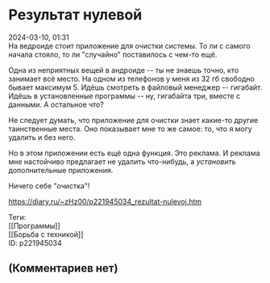 Результат нулевой
=================

  
2024-03-10, 01:31  
 На ведроиде стоит приложение для очистки системы. То ли с самого начала стояло, то ли "случайно" поставилось с чем-то ещё.   
   
 Одна из неприятных вещей в андроиде -- ты не знаешь точно, кто занимает всё место. На одном из телефонов у меня из 32 гб свободно бывает максимум 5. Идёшь смотреть в файловый менеджер -- гигабайт. Идёшь в установленные программы -- ну, гигабайта три, вместе с данными. А остальное что?   
   
 Не следует думать, что приложение для очистки знает какие-то другие таинственные места. Оно показывает мне то же самое: то, что я могу удалить и без него.   
   
 Но в этом приложении есть ещё одна функция. Это реклама. И реклама мне настойчиво предлагает не удалить что-нибудь, а  *установить*  дополнительные приложения.   
   
 Ничего себе "очистка"!   
  
<https://diary.ru/~zHz00/p221945034_rezultat-nulevoj.htm>  
  
Теги:  
[[Программы]]  
[[Борьба с техникой]]  
ID: p221945034  


(Комментариев нет)
------------------